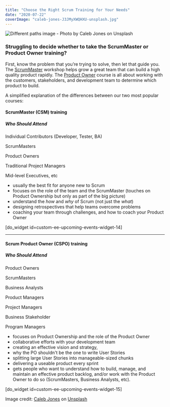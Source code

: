 ```yaml
---
title: "Choose the Right Scrum Training for Your Needs"
date: "2020-07-22"
coverImage: "caleb-jones-J3JMyXWQHXU-unsplash.jpg"
---
```


![Different paths image - Photo by Caleb Jones on Unsplash](src/content/page/choose-the-right-scrum-training-for-your-needs/images/caleb-jones-J3JMyXWQHXU-unsplash.jpg)

### Struggling to decide whether to take the ScrumMaster or Product Owner training?

First, know the problem that you’re trying to solve, then let that guide you. The [ScrumMaster](/certified-scrummaster-csm-training "Certified ScrumMaster (CSM) Training") workshop helps grow a great team that can build a high quality product rapidly. The [Product Owner](/certified-scrum-product-owner-cspo-training "Certified Scrum Product Owner (CSPO) Training") course is all about working with the customers, stakeholders, and development team to determine which product to build.

A simplified explanation of the differences between our two most popular courses:

#### ScrumMaster (CSM) training

##### Who Should Attend

Individual Contributors (Developer, Tester, BA)

ScrumMasters

Product Owners

Traditional Project Managers

Mid-level Executives, etc

- usually the best fit for anyone new to Scrum
- focuses on the role of the team and the ScrumMaster (touches on Product Ownership but only as part of the big picture)
- understand the _how_ and _why_ of Scrum (not just the _what_)
- designing retrospectives that help teams overcome problems
- coaching your team through challenges, and how to coach your Product Owner

\[do\_widget id=custom-ee-upcoming-events-widget-14\]

* * *

#### Scrum Product Owner (CSPO) training

##### Who Should Attend

Product Owners

ScrumMasters

Business Analysts

Product Managers

Project Managers

Business Stakeholder

Program Managers

- focuses on Product Ownership and the role of the Product Owner
- collaborative efforts with your development team
- creating an effective vision and strategy,
- why the PO shouldn't be the one to write User Stories
- splitting large User Stories into manageable-sized chunks
- delivering a useable product every sprint
- gets people who want to understand how to build, manage, and maintain an effective product backlog, and/or work with the Product Owner to do so (ScrumMasters, Business Analysts, etc).

\[do\_widget id=custom-ee-upcoming-events-widget-15\]

Image credit: [Caleb Jones](https://unsplash.com/@gcalebjones?utm_source=unsplash&utm_medium=referral&utm_content=creditCopyText) on [Unsplash](https://unsplash.com/s/photos/choice?utm_source=unsplash&utm_medium=referral&utm_content=creditCopyText)
